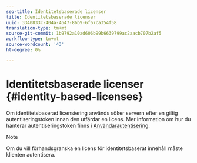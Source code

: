 ```yaml
---
seo-title: Identitetsbaserade licenser
title: Identitetsbaserade licenser
uuid: 3340833c-404a-4647-86b9-6f67ca354f58
translation-type: tm+mt
source-git-commit: 1b9792a10ad606b99b6639799ac2aacb707b2af5
workflow-type: tm+mt
source-wordcount: '43'
ht-degree: 0%

---
```



# Identitetsbaserade licenser {#identity-based-licenses}

Om identitetsbaserad licensiering används söker servern efter en giltig autentiseringstoken innan den utfärdar en licens. Mer information om hur du hanterar autentiseringstoken finns i [Användarautentisering](../../../aaxs-protecting-content/content-introduction/content-usage-rules/content-authentication/content-user-authentication.md).

>[!NOTE]
>
>Om du vill förhandsgranska en licens för identitetsbaserat innehåll måste klienten autentisera.


